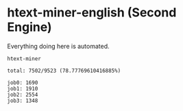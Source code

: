 # htext-miner-english (Second Engine)

Everything doing here is automated.

```
htext-miner

total: 7502/9523 (78.77769610416885%)

job0: 1690
job1: 1910
job2: 2554
job3: 1348
```